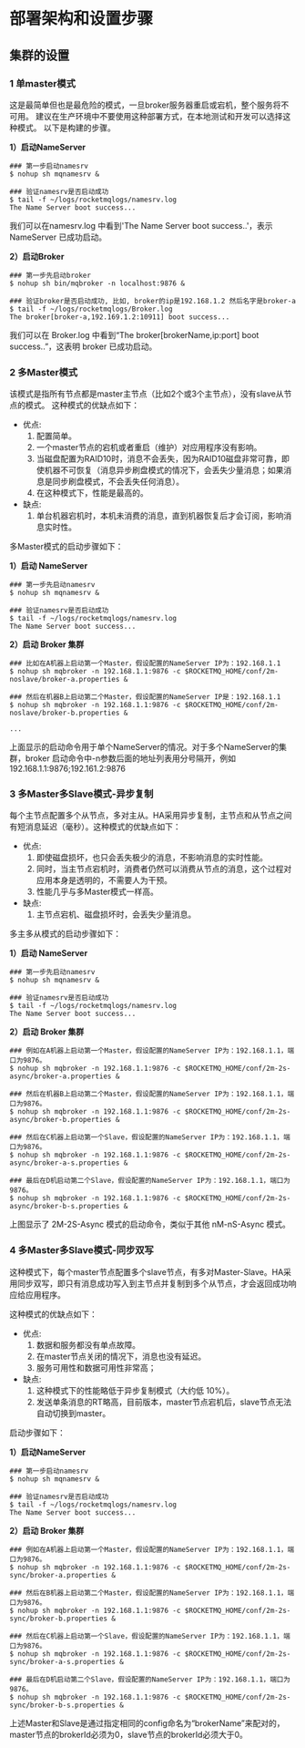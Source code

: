 # 部署架构和设置步骤

## 集群的设置

### 1 单master模式

这是最简单但也是最危险的模式，一旦broker服务器重启或宕机，整个服务将不可用。 建议在生产环境中不要使用这种部署方式，在本地测试和开发可以选择这种模式。 以下是构建的步骤。

**1）启动NameServer**

```shell
### 第一步启动namesrv
$ nohup sh mqnamesrv &
 
### 验证namesrv是否启动成功
$ tail -f ~/logs/rocketmqlogs/namesrv.log
The Name Server boot success...
```

我们可以在namesrv.log 中看到'The Name Server boot success..'，表示NameServer 已成功启动。

**2）启动Broker**

```shell
### 第一步先启动broker
$ nohup sh bin/mqbroker -n localhost:9876 &

### 验证broker是否启动成功, 比如, broker的ip是192.168.1.2 然后名字是broker-a
$ tail -f ~/logs/rocketmqlogs/Broker.log 
The broker[broker-a,192.169.1.2:10911] boot success...
```

我们可以在 Broker.log 中看到“The broker[brokerName,ip:port] boot success..”，这表明 broker 已成功启动。

### 2 多Master模式

该模式是指所有节点都是master主节点（比如2个或3个主节点），没有slave从节点的模式。 这种模式的优缺点如下：

- 优点:
    1. 配置简单。
    2. 一个master节点的宕机或者重启（维护）对应用程序没有影响。
    3. 当磁盘配置为RAID10时，消息不会丢失，因为RAID10磁盘非常可靠，即使机器不可恢复（消息异步刷盘模式的情况下，会丢失少量消息；如果消息是同步刷盘模式，不会丢失任何消息）。
    4. 在这种模式下，性能是最高的。
- 缺点:
    1. 单台机器宕机时，本机未消费的消息，直到机器恢复后才会订阅，影响消息实时性。

多Master模式的启动步骤如下：

**1）启动 NameServer**

```shell
### 第一步先启动namesrv
$ nohup sh mqnamesrv &
 
### 验证namesrv是否启动成功
$ tail -f ~/logs/rocketmqlogs/namesrv.log
The Name Server boot success...
```

**2）启动 Broker 集群**

```shell
### 比如在A机器上启动第一个Master，假设配置的NameServer IP为：192.168.1.1
$ nohup sh mqbroker -n 192.168.1.1:9876 -c $ROCKETMQ_HOME/conf/2m-noslave/broker-a.properties &
 
### 然后在机器B上启动第二个Master，假设配置的NameServer IP是：192.168.1.1
$ nohup sh mqbroker -n 192.168.1.1:9876 -c $ROCKETMQ_HOME/conf/2m-noslave/broker-b.properties &

...
```

上面显示的启动命令用于单个NameServer的情况。对于多个NameServer的集群，broker 启动命令中-n参数后面的地址列表用分号隔开，例如 192.168.1.1:9876;192.161.2:9876

### 3 多Master多Slave模式-异步复制

每个主节点配置多个从节点，多对主从。HA采用异步复制，主节点和从节点之间有短消息延迟（毫秒）。这种模式的优缺点如下：

- 优点:
    1. 即使磁盘损坏，也只会丢失极少的消息，不影响消息的实时性能。
    2. 同时，当主节点宕机时，消费者仍然可以消费从节点的消息，这个过程对应用本身是透明的，不需要人为干预。
    3. 性能几乎与多Master模式一样高。
- 缺点:
    1. 主节点宕机、磁盘损坏时，会丢失少量消息。

多主多从模式的启动步骤如下：

**1）启动 NameServer**

```shell
### 第一步先启动namesrv
$ nohup sh mqnamesrv &
 
### 验证namesrv是否启动成功
$ tail -f ~/logs/rocketmqlogs/namesrv.log
The Name Server boot success...
```

**2）启动 Broker 集群**

```shell
### 例如在A机器上启动第一个Master，假设配置的NameServer IP为：192.168.1.1，端口为9876。
$ nohup sh mqbroker -n 192.168.1.1:9876 -c $ROCKETMQ_HOME/conf/2m-2s-async/broker-a.properties &
 
### 然后在机器B上启动第二个Master，假设配置的NameServer IP为：192.168.1.1，端口为9876。
$ nohup sh mqbroker -n 192.168.1.1:9876 -c $ROCKETMQ_HOME/conf/2m-2s-async/broker-b.properties &
 
### 然后在C机器上启动第一个Slave，假设配置的NameServer IP为：192.168.1.1，端口为9876。
$ nohup sh mqbroker -n 192.168.1.1:9876 -c $ROCKETMQ_HOME/conf/2m-2s-async/broker-a-s.properties &
 
### 最后在D机启动第二个Slave，假设配置的NameServer IP为：192.168.1.1，端口为9876。
$ nohup sh mqbroker -n 192.168.1.1:9876 -c $ROCKETMQ_HOME/conf/2m-2s-async/broker-b-s.properties &
```

上图显示了 2M-2S-Async 模式的启动命令，类似于其他 nM-nS-Async 模式。

### 4 多Master多Slave模式-同步双写

这种模式下，每个master节点配置多个slave节点，有多对Master-Slave。HA采用同步双写，即只有消息成功写入到主节点并复制到多个从节点，才会返回成功响应给应用程序。

这种模式的优缺点如下：

- 优点:
    1. 数据和服务都没有单点故障。
    2. 在master节点关闭的情况下，消息也没有延迟。
    3. 服务可用性和数据可用性非常高；
- 缺点:
    1. 这种模式下的性能略低于异步复制模式（大约低 10%）。
    2. 发送单条消息的RT略高，目前版本，master节点宕机后，slave节点无法自动切换到master。

启动步骤如下：

**1）启动NameServer**

```shell
### 第一步启动namesrv
$ nohup sh mqnamesrv &
 
### 验证namesrv是否启动成功
$ tail -f ~/logs/rocketmqlogs/namesrv.log
The Name Server boot success...
```

**2）启动 Broker 集群**

```shell
### 例如在A机器上启动第一个Master，假设配置的NameServer IP为：192.168.1.1，端口为9876。
$ nohup sh mqbroker -n 192.168.1.1:9876 -c $ROCKETMQ_HOME/conf/2m-2s-sync/broker-a.properties &
 
### 然后在B机器上启动第二个Master，假设配置的NameServer IP为：192.168.1.1，端口为9876。
$ nohup sh mqbroker -n 192.168.1.1:9876 -c $ROCKETMQ_HOME/conf/2m-2s-sync/broker-b.properties &
 
### 然后在C机器上启动第一个Slave，假设配置的NameServer IP为：192.168.1.1，端口为9876。
$ nohup sh mqbroker -n 192.168.1.1:9876 -c $ROCKETMQ_HOME/conf/2m-2s-sync/broker-a-s.properties &
 
### 最后在D机启动第二个Slave，假设配置的NameServer IP为：192.168.1.1，端口为9876。
$ nohup sh mqbroker -n 192.168.1.1:9876 -c $ROCKETMQ_HOME/conf/2m-2s-sync/broker-b-s.properties &
```

上述Master和Slave是通过指定相同的config命名为“brokerName”来配对的，master节点的brokerId必须为0，slave节点的brokerId必须大于0。
